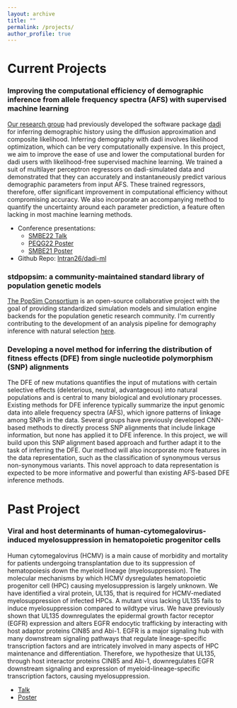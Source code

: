 ```yaml
---
layout: archive
title: ""
permalink: /projects/
author_profile: true
---
```


Current Projects
======
### Improving the computational efficiency of demographic inference from allele frequency spectra (AFS) with supervised machine learning

[Our research group](https://gutengroup.arizona.edu/) had previously developed the software package [dadi](https://dadi.readthedocs.io/en/latest/) for inferring demographic history using the diffusion approximation and composite likelihood. Inferring demography with dadi involves likelihood optimization, which can be very computationally expensive. In this project, we aim to improve the ease of use and lower the computational burden for dadi users with likelihood-free supervised machine learning. We trained a suit of multilayer perceptron regressors on dadi-simulated data and demonstrated that they can accurately and instantaneously predict various demographic parameters from input AFS. These trained regressors, therefore, offer significant improvement in computational efficiency without compromising accuracy. We also incorporate an accompanying method to quantify the uncertainty around each parameter prediction, a feature often lacking in most machine learning methods.

  * Conference presentations: 
     * [SMBE22 Talk](https://github.com/lntran26/lntran26.github.io/blob/ce5c17d6de820050066c1c44ac23f17a2773a052/files/talk_smbe22.pdf)
     * [PEQG22 Poster](https://github.com/lntran26/lntran26.github.io/blob/ce5c17d6de820050066c1c44ac23f17a2773a052/files/poster_peqg22.pdf)
     * [SMBE21 Poster](https://github.com/lntran26/lntran26.github.io/blob/a10c173c0186f65b92bf5168169bf7447f3acdfc/files/poster_smbe21.pdf)
  * Github Repo: [lntran26/dadi-ml](https://github.com/lntran26/dadi-ml)


### stdpopsim: a community-maintained standard library of population genetic models
[The PopSim Consortium](https://github.com/popsim-consortium) is an open-source collaborative project with the goal of providing standardized simulation models and simulation engine backends for the population genetic research community. I'm currently contributing to the development of an analysis pipeline for demography inference with natural selection [here](https://github.com/popsim-consortium/analysis2).


### Developing a novel method for inferring the distribution of fitness effects (DFE) from single nucleotide polymorphism (SNP) alignments

The DFE of new mutations quantifies the input of mutations with certain selective effects (deleterious, neutral, advantageous) into natural populations and is central to many biological and evolutionary processes. Existing methods for DFE inference typically summarize the input genomic data into allele frequency spectra (AFS), which ignore patterns of linkage among SNPs in the data. Several groups have previously developed CNN-based methods to directly process SNP alignments that include linkage information, but none has applied it to DFE inference. In this project, we will build upon this SNP alignment based approach and further adapt it to the task of inferring the DFE. Our method will also incorporate more features in the data representation, such as the classification of synonymous versus non-synonymous variants. This novel approach to data representation is expected to be more informative and powerful than existing AFS-based DFE inference methods.

Past Project
======
### Viral and host determinants of human-cytomegalovirus-induced myelosuppression in hematopoietic progenitor cells

Human cytomegalovirus (HCMV) is a main cause of morbidity and mortality for patients undergoing transplantation due to its suppression of hematopoiesis down the myeloid lineage (myelosuppression). The molecular mechanisms by which HCMV dysregulates hematopoietic progenitor cell (HPC) causing myelosuppression is largely unknown. We have identified a viral protein, UL135, that is required for HCMV-mediated myelosuppression of infected HPCs. A mutant virus lacking UL135 fails to induce myelosuppression compared to wildtype virus. We have previously shown that UL135 downregulates the epidermal growth factor receptor (EGFR) expression and alters EGFR endocytic trafficking by interacting with host adaptor proteins CIN85 and Abi-1. EGFR is a major signaling hub with many downstream signaling pathways that regulate lineage-specific transcription factors and are intricately involved in many aspects of HPC maintenance and differentiation. Therefore, we hypothesize that UL135, through host interactor proteins CIN85 and Abi-1, downregulates EGFR downstream signaling and expression of myeloid-lineage-specific transcription factors, causing myelosuppression.

  * [Talk](https://github.com/lntran26/lntran26.github.io/blob/b49bec4f3bc73d6a082b50f53ada3a50a9b112f2/files/LNT_2020.04.14_student_seminar.pdf)
  * [Poster](https://github.com/lntran26/lntran26.github.io/blob/b49bec4f3bc73d6a082b50f53ada3a50a9b112f2/files/ul135_frontiers_symposium_2020.pdf)
